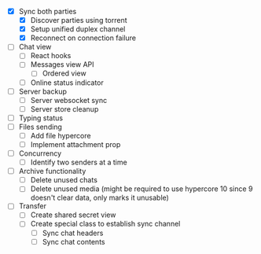 - [x] Sync both parties
  - [x] Discover parties using torrent
  - [x] Setup unified duplex channel
  - [x] Reconnect on connection failure
- [ ] Chat view
  - [ ] React hooks 
  - [ ] Messages view API
    - [ ] Ordered view
  - [ ] Online status indicator
- [ ] Server backup
  - [ ] Server websocket sync
  - [ ] Server store cleanup
- [ ] Typing status
- [ ] Files sending
  - [ ] Add file hypercore
  - [ ] Implement attachment prop
- [ ] Concurrency
  - [ ] Identify two senders at a time
- [ ] Archive functionality
  - [ ] Delete unused chats
  - [ ] Delete unused media (might be required to use hypercore 10 since 9 doesn't clear data, only marks it unusable)
- [ ] Transfer
  - [ ] Create shared secret view
  - [ ] Create special class to establish sync channel
    - [ ] Sync chat headers
    - [ ] Sync chat contents
